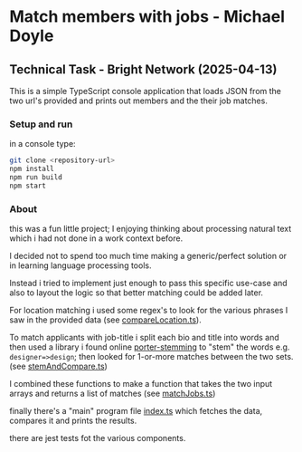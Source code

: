 # Match members with jobs - Michael Doyle

## Technical Task - Bright Network (2025-04-13)

This is a simple TypeScript console application that loads JSON from the two url's provided and prints out members and the their job matches.

### Setup and run

in a console type:

```bash
git clone <repository-url>
npm install
npm run build
npm start
```

### About

this was a fun little project; I enjoying thinking about processing natural text which i had not done in a work context before.

I decided not to spend too much time making a generic/perfect solution or in learning language processing tools.

Instead i tried to implement just enough to pass this specific use-case and also to layout the logic so that better matching could be added later.

For location matching i used some regex's to look for the various phrases I saw in the provided data (see [compareLocation.ts](./src/comparer/comapreLocation.ts)).

To match applicants with job-title i split each bio and title into words and then used a library i found online [porter-stemming](https://github.com/maxpatiiuk/porter-stemming) to "stem" the words e.g. `designer=>design`; then looked for 1-or-more matches between the two sets. (see [stemAndCompare.ts](./src/comparer/stemAndCompare.ts))

I combined these functions to make a function that takes the two input arrays and returns a list of matches (see [matchJobs.ts](./src/comparer/matchJobs.ts))

finally there's a "main" program file [index.ts](./src/index.ts) which fetches the data, compares it and prints the results.

there are jest tests fot the various components.
